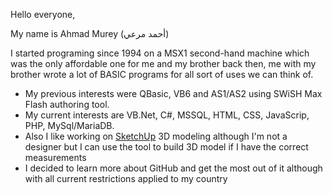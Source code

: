 Hello everyone,

My name is Ahmad Murey (أحمد مرعي)

I started programing since 1994 on a MSX1 second-hand machine which was the only affordable one for me and my brother back then, me with my brother wrote a lot of BASIC programs for all sort of uses we can think of.

- My previous interests were QBasic, VB6 and AS1/AS2 using SWiSH Max Flash authoring tool.
- My current interests are VB.Net, C#, MSSQL, HTML, CSS, JavaScrip, PHP, MySql/MariaDB.
- Also I like working on [SketchUp](https://www.sketchup.com/) 3D modeling although I'm not a designer but I can use the tool to build 3D model if I have the correct measurements
- I decided to learn more about GitHub and get the most out of it although with all current restrictions applied to my country
